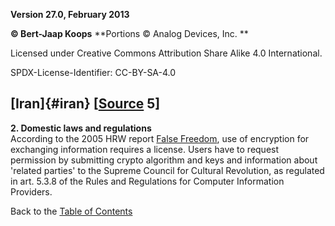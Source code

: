 **Version 27.0, February 2013**

**© Bert-Jaap Koops**
**Portions © Analog Devices, Inc. **  

Licensed under Creative Commons Attribution Share Alike 4.0 International.

SPDX-License-Identifier: CC-BY-SA-4.0

## [Iran]{#iran} \[[Source](cls-srce.htm) 5\]

**2. Domestic laws and regulations**\
According to the 2005 HRW report [False
Freedom](http://hrw.org/reports/2005/mena1105/), use of encryption for
exchanging information requires a license. Users have to request
permission by submitting crypto algorithm and keys and information about
\'related parties\' to the Supreme Council for Cultural Revolution, as
regulated in art. 5.3.8 of the Rules and Regulations for Computer
Information Providers.

Back to the [Table of Contents](index.html#toc)
